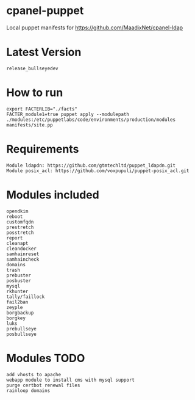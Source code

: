 # cpanel-puppet
Local puppet manifests for https://github.com/MaadixNet/cpanel-ldap

# Latest Version
    release_bullseyedev

# How to run

    export FACTERLIB="./facts"
    FACTER_module1=true puppet apply --modulepath ./modules:/etc/puppetlabs/code/environments/production/modules manifests/site.pp

# Requirements

    Module ldapdn: https://github.com/gtmtechltd/puppet_ldapdn.git
    Module posix_acl: https://github.com/voxpupuli/puppet-posix_acl.git

# Modules included

    opendkim
    reboot
    customfqdn
    prestretch
    posstretch
    report
    cleanapt
    cleandocker
    samhainreset
    samhaincheck
    domains
    trash
    prebuster
    posbuster
    mysql
    rkhunter
    tally/faillock
    fail2ban
    zeyple
    borgbackup
    borgkey
    luks
    prebullseye
    posbullseye

# Modules TODO

    add vhosts to apache
    webapp module to install cms with mysql support
    purge certbot renewal files
    rainloop domains

